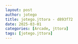 ```yaml
---
layout: post
author: jotego
title: jotego.jttora - d893f72
date: 2025-03-01
categories: [Arcade, jttora]
tags: [jotego.jttora]
---
```


